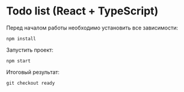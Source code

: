 # Todo list (React + TypeScript)

Перед началом работы необходимо установить все зависимости:

```
npm install
```

Запустить проект:

```
npm start
```

Итоговый результат:

```
git checkout ready
```






